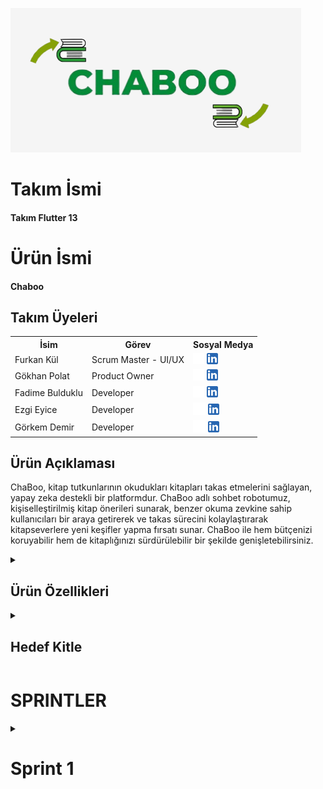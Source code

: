   <html>
  <body>

  ![Chaboo](Bootcamp/source/chaboo.png)

  # **Takım İsmi**
#### Takım Flutter 13
  # **Ürün İsmi**
#### Chaboo
	
  ## Takım Üyeleri
  <table>
    <tr>
      <th>İsim</th>
      <th>Görev</th>
      <th>Sosyal Medya</th>
    </tr>
    <tr>
      <td>Furkan Kül</td>
      <td>Scrum Master - UI/UX </td>
      <td>
        <a href="https://github.com/furkanava" target="_blank"><img src="Bootcamp/social_media_logo/github.png" width="18" height="18"/></a>
        <a href="https://www.linkedin.com/in/furkankul/" target="_blank" ><img src="Bootcamp/social_media_logo/linkedin.png" width="18" height="18" /></a>
      </td>
    </tr>
    <tr>
      <td>Gökhan Polat </td>
      <td>Product Owner</td>
      <td>
        <a href="https://github.com/qokhanp" target="_blank"><img src="Bootcamp/social_media_logo/github.png" width="18" height="18"/></a>
        <a href="https://www.linkedin.com/in/gokhanp" target="_blank"><img src="Bootcamp/social_media_logo/linkedin.png" width="18" height="18" /></a>
      </td>
    </tr>
    <tr>
      <td>Fadime Bulduklu</td>
      <td>Developer</td>
      <td>
        <a href="https://github.com/FadimeBulduklu " target="_blank"><img src="Bootcamp/social_media_logo/github.png" width="18" height="18"/></a>
        <a href="https://www.linkedin.com/in/FadimeBulduklu" target="_blank"><img src="Bootcamp/social_media_logo/linkedin.png" width="18" height="18" /></a>
      </td>
    </tr>
    <tr>
      <td>Ezgi Eyice</td>
      <td>Developer</td>
      <td>
        <a href="https://github.com/ezgiieyice" target="_blank"><img src="Bootcamp/social_media_logo/github.png" width="20" height="20"/></a>
        <a href="https://www.linkedin.com/in/ezgi-eyice-69912916a" target="_blank"><img src="Bootcamp/social_media_logo/linkedin.png" width="18" height="18" /></a>
      </td>
    </tr>
    <tr>
      <td>Görkem Demir</td>
      <td>Developer</td>
      <td>
        <a href="https://github.com/gorkemmdemir" target="_blank"><img src="Bootcamp/social_media_logo/github.png" width="20" height="20"/></a>
        <a href="https://www.linkedin.com/in/gorkemmdemir" target="_blank"><img src="Bootcamp/social_media_logo/linkedin.png" width="18" height="18" /></a>
      </td>
    </tr>
  </table>





  ## Ürün Açıklaması
  ChaBoo, kitap tutkunlarının okudukları kitapları takas etmelerini sağlayan, yapay zeka destekli bir platformdur. ChaBoo adlı sohbet robotumuz, kişiselleştirilmiş kitap önerileri sunarak, benzer okuma zevkine sahip kullanıcıları bir araya getirerek ve takas sürecini kolaylaştırarak kitapseverlere yeni keşifler yapma fırsatı sunar. ChaBoo ile hem bütçenizi koruyabilir hem de kitaplığınızı sürdürülebilir bir şekilde genişletebilirsiniz.
  
 
 <details>
    <summary><h2>Ürün Özellikleri</h2></summary>
        <h3>Kitap Önerileri:</h3>
        <p>ChaBo, okuma geçmişinizi ve tercihlerinizi analiz ederek size özel kitap önerileri sunar, böylece daha önce fark etmediğiniz kitaplarla tanışabilirsiniz.</p>
        <h3>Sohbet Robotu Rehberliğinde Takas:</h3>
        <p>ChaBoo AI Yardım, kitap seçimi, diğer kullanıcılarla iletişim ve takas detaylarının düzenlenmesi gibi tüm süreçte size rehberlik eder.</p>
        <h3>Kişiselleştirilmiş Kitap Profilleri:</h3>
        <p>En sevdiğiniz türleri, yazarları ve kitapları sergileyen bir profil oluşturarak benzer ilgi alanlarına sahip kitapseverlerle bağlantı kurabilirsiniz.</p>
        <h3>Güvenli ve Kullanışlı:</h3>
        <p>ChaBoo, kişisel bilgilerinizin güvenliğini ön planda tutar ve kitap takası işlemlerinizi kolaylıkla yönetmenizi sağlar.</p>
</details>
<details>
    <summary><h2>Hedef Kitle</h2></summary>
    <p>ChaBoo, kitaplara tutkuyla bağlı olan ancak bütçelerini ve çevreyi de düşünen okuyucular için tasarlanmıştır. Özellikle şu kişilere hitap eder:
  <ul>
    <li>Y ve Z Kuşağı</li>
    <li>Bütçe Dostu Okurlar</li>
    <li>Çevre Dostu Tüketiciler</li>
    <li>Kitap Kulüpleri ve Okuma Grupları</li>
  </ul></p>
  </details>
   <h1>SPRINTLER</h1>
  <details>
    <summary><h1>Sprint 1</h1></summary>
  <details>
    <summary><h3>Sprint 1 - Ekran Görüntüleri</h3></summary>
  <table style="width: 100%;">
    <tr>
      <td colspan="4" style="text-align: center;"><h2>Giriş / Kayıt Ol</h2></td>
    </tr>
    <tr>
      <td style="width: 25%;"><img src="Bootcamp/sprint1/giris.png" style="max-width: 100%; height: auto;"></td>
      <td style="width: 25%;"><img src="Bootcamp/sprint1/kayit.png" style="max-width: 100%; height: auto;"></td>
      <td style="width: 25%;"><img src="Bootcamp/sprint1/sifre.png" style="max-width: 100%; height: auto;"></td>
      <td style="width: 25%;"><img src="Bootcamp/sprint1/sifre1.png" style="max-width: 100%; height: auto;"></td>
    </tr>
    <tr>
      <td colspan="4" style="text-align: center;"><h2>Akış / Takas</h2></td>
    </tr>
    <tr>
      <td style="width: 25%;"><img src="Bootcamp/sprint1/akis.png" style="max-width: 100%; height: auto;"></td>
      <td style="width: 25%;"><img src="Bootcamp/sprint1/akis1.png" style="max-width: 100%; height: auto;"></td>
      <td style="width: 25%;"><img src="Bootcamp/sprint1/takas.png" style="max-width: 100%; height: auto;"></td>
    </tr>
    <tr>
      <td colspan="4" style="text-align: center;"><h2>Profil / Ayarlar</h2></td>
    </tr>
    <tr>
      <td style="width: 25%;"><img src="Bootcamp/sprint1/profil.png" style="max-width: 100%; height: auto;"></td>
      <td style="width: 25%;"><img src="Bootcamp/sprint1/ayarlar.png" style="max-width: 100%; height: auto;"></td>
    </tr>
    <tr>
      <td colspan="4" style="text-align: center;"><h2>Ürün Ekleme / Yapay Zeka</h2></td>
    </tr>
    <tr>
      <td style="width: 25%;"><img src="Bootcamp/sprint1/ekleme.png" style="max-width: 100%; height: auto;"></td>
      <td style="width: 25%;"><img src="Bootcamp/sprint1/ekleme1.png" style="max-width: 100%; height: auto;"></td>
      <td style="width: 25%;"><img src="Bootcamp/sprint1/ai.png" style="max-width: 100%; height: auto;"></td>
    </tr>
  </table>
  </details>  
  <details>
    <summary><h3>Sprint 1 - Whatsapp Ekran Görüntüleri / Jira Pano </h3></summary>
    <img src="Bootcamp/scrum/wp1.png" style="max-width: 100%; height: auto;">
    <img src="Bootcamp/scrum/wp2.png" style="max-width: 100%; height: auto;">
    <img src="Bootcamp/scrum/jira.png" style="max-width: 100%; height: auto;">
    <img src="Bootcamp/scrum/jira1.png" style="max-width: 100%; height: auto;">
  </details>
  <details>
    <summary><h3>Sprint 1 - Burndown Chart</h3></summary>
    <img src="Bootcamp/scrum/burndownchart.png" style="max-width: 100%; height: auto;">
    - **Araçlar ve Teknoloji**:
    
- Proje yönetimi için Jira kullanılacak.
- UI tasarımı için Figma kullanılacak.
- Giriş yöntemleri google ve facebook olarak belirlendi.
  - **Sprint Bitiminde Ulaşılmak İstenen Puan**: 155
  - **Puan Tamamlama Oranı**: `(155'in hepsi başarıyla tamamlandı)` 1. Sprintde puanlar zorluklara göre belirlendi. Takımın toplantı yapma bir araya gelme konusunda çevresel faktörlerin etkisiyle zorlandığı anlaşıldı bu yüzden "önemli" etiketli görevler 20 puan, uygulamayla alakalı bilgiler 10 puan, UI/UX tasarımları 15 puan olarak sonuçlandırıldı.
  - **Daily Scrum**: https://github.com/furkanava/Google-Bootcamp/blob/3c801e862b22f67e44985fb8755ffd60934e46fb/Bootcamp/scrum/dailyscrum.docx
  - **Backlog URL:**: https://1furkan.atlassian.net/jira/software/projects/SCRUM/list
  - **Sprint Review:**
    - Takımda iletişim eksikliği ve toplantılarda bir araya gelmede sorunlar yaşandığı belirlendi. Bir sonraki sprint için daha koordineli hareket etmeye karar verildi

    - Kargo süreçleri için bir ön araştırma ve kamu/özel teslimat şirketleriyle anlaşma için görüşmeler yapılması planlandı.

    - Sprint sonunda figma, jira kullanımı konusunda daha çok pratik yapma kararı aldık.
    

  - **Katılımcılar :** `Furkan Kül`, `Gökhan Polat`, `Ezgi Eyice`, `Fadime Bulduklu`, `Görkem Demir`
  - **Retrospective:**
    - Sonraki adımımızda takas için sadece kargo mu ? elden birebir teslimat mı ? yoksa "esnaf noktası" uygulaması mı? yapılmasıyla ilgili karar için toplantı öngörüldü.

    - Firebase konusunda hızlı bir geliştirme yapılacak bu konuda takım işbirliği içerisinde olacak.

    - Uygulamanın gelirleri konusunda araştırma yapılacak.

    - UI/UX gözden geçirilecek

    - Ezgi yazılım konusunda takım lideri olacak.(taskları o dağıtacak ekranlar vb.)

    - Süreç github üzerinden yürütülecek.(mümkünse).
  </details>
   <details>
    <summary><h1>Sprint 2</h1></summary>


  <details>
    <summary><h3>Sprint 2 - Ekran Görüntüleri</h3></summary>
  <table style="width: 100%;">
     <tr>
      <td colspan="4" style="text-align: center;"><h2>Akış Ekranları</h2></td>
    </tr>
    <tr>
      <td style="width: 25%;"><img src="Bootcamp/sprint2/updated_akis.png" style="max-width: 100%; height: auto;"></td>
      <td style="width: 25%;"><img src="Bootcamp/sprint2/updated_akis2.png" style="max-width: 100%; height: auto;"></td>
    </tr>
     <tr>
      <td colspan="4" style="text-align: center;"><h2>Yeni Takas Ekranları</h2></td>
    </tr>
    <tr>
      <td style="width: 25%;"><img src="Bootcamp/sprint2/updated_takas.png" style="max-width: 100%; height: auto;"></td>
      <td style="width: 25%;"><img src="Bootcamp/sprint2/updated_takas2.png" style="max-width: 100%; height: auto;"></td>
    </tr>
    <tr>
      <td colspan="4" style="text-align: center;"><h2>Mesaj ve Profil Güncellendi</h2></td>
    </tr>
    <tr>
      <td style="width: 25%;"><img src="Bootcamp/sprint2/Mesaj1.png" style="max-width: 100%; height: auto;"></td>
      <td style="width: 25%;"><img src="Bootcamp/sprint2/Mesaj2.png" style="max-width: 100%; height: auto;"></td>
      <td style="width: 25%;"><img src="Bootcamp/sprint2/updated_Profil.png" style="max-width: 100%; height: auto;"></td>
    </tr>
  </table>
  </details>  

  <details>
    <summary><h3>Sprint 2 -  Jira Pano </h3></summary>
    <img src="Bootcamp/scrum/jira2.png" style="max-width: 100%; height: auto;">
  </details>
  <details>
    <summary><h3>Sprint 2 - Burndown Chart</h3></summary>
    <img src="Bootcamp/scrum/burndownchart2.png" style="max-width: 100%; height: auto;">
    - **Araçlar ve Teknoloji**:
    
- Proje yönetimi için Jira kullanılacak.
- UI tasarımı için Figma kullanılacak.
- Giriş yöntemleri google ve facebook olarak belirlendi.
  - **Sprint Bitiminde Ulaşılmak İstenen Puan**: 49
  - **Puan Tamamlama Oranı**: `(49 puandan 35'i tamamlandı)` 2. Sprintde puanlar zorluklara göre belirlendi. Ezgi'nin önerisiyle puanlar literatürdeki gibi fibonacci sayılarına göre hazırlandı. Eksik puanlar sprint 3'de tamamlanacak
  - **Daily Scrum**: https://github.com/furkanava/Google-Bootcamp/blob/3c801e862b22f67e44985fb8755ffd60934e46fb/Bootcamp/scrum/dailyscrum.docx
  - **Backlog URL:** <a href="https://1furkan.atlassian.net/jira/software/projects/SCRUM/list?atlOrigin=eyJpIjoiMzgxNTdmYmNjZjRlNDljYWJkMjAxYjhiMDQ1ZGRjYjIiLCJwIjoiaiJ9">
  - **Sprint Review:**
    - Takas yönteminin belirlenmesi konusunda takım ortak kararla eğer kullanıcı takas teklifini onaylarsa mesaj bölümünün açılması ve kullanıcıların kendi isteğine göre takas yapması(kargo/buluşma) belirlendi

    - Kitap Lira uygulamasından vazgeçildi. UI/UX buna göre değiştirildi. Yeni ekranlar tasarlandı.
    

  - **Katılımcılar :** `Furkan Kül`, `Gökhan Polat`, `Ezgi Eyice`, `Fadime Bulduklu`, `Görkem Demir`
  - **Retrospective:**
    - Sonraki çalışmamızda sürenin az kaldığı ve takım olarak yavaş ilerlediğimiz için hızlanmaya karar verdik.

    - Akış ekranı geliştirmesi yapılacak bu konuda takım işbirliği içerisinde olacak.

    - Uygulamanın gelirleri konusunda araştırma yapılacak.

    - UI/UX son kez gözden geçirilecek.

    - Yapay Zeka eğitilecek.

    
  </details>

</body>
</html>
